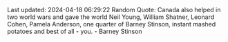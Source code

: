 Last updated: 2024-04-18 06:29:22
Random Quote: Canada also helped in two world wars and gave the world Neil Young, William Shatner, Leonard Cohen, Pamela Anderson, one quarter of Barney Stinson, instant mashed potatoes and best of all - you. - Barney Stinson